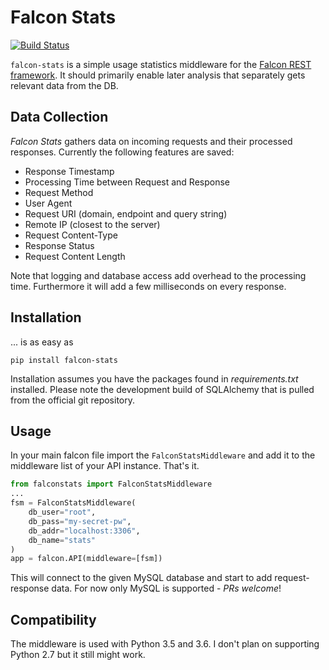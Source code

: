 # Falcon Stats
[![Build Status](https://travis-ci.org/dmuhs/falcon-stats.svg?branch=master)](https://travis-ci.org/dmuhs/falcon-stats)

`falcon-stats` is a simple usage statistics middleware for the [Falcon REST framework](https://falconframework.org/). It should primarily enable later analysis that separately gets relevant data from the DB.

## Data Collection
*Falcon Stats* gathers data on incoming requests and their processed responses. Currently the following features are saved:

- Response Timestamp
- Processing Time between Request and Response
- Request Method
- User Agent
- Request URI (domain, endpoint and query string)
- Remote IP (closest to the server)
- Request Content-Type
- Response Status
- Request Content Length

Note that logging and database access add overhead to the processing time. Furthermore it will add a few milliseconds on every response.

## Installation
... is as easy as

```
pip install falcon-stats
```

Installation assumes you have the packages found in *requirements.txt* installed. Please note the development build of SQLAlchemy that is pulled from the official git repository.

## Usage
In your main falcon file import the `FalconStatsMiddleware` and add it to the middleware list of your API instance. That's it.

```python
from falconstats import FalconStatsMiddleware
...
fsm = FalconStatsMiddleware(
	db_user="root",
	db_pass="my-secret-pw",
	db_addr="localhost:3306",
	db_name="stats"
)
app = falcon.API(middleware=[fsm])
```

This will connect to the given MySQL database and start to add request-response data. For now only MySQL is supported - *PRs welcome*!

## Compatibility
The middleware is used with Python 3.5 and 3.6. I don't plan on supporting Python 2.7 but it still might work.
